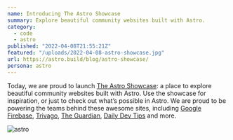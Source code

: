 ```yaml
---
name: Introducing The Astro Showcase
summary: Explore beautiful community websites built with Astro.
category:
  - code
  - astro
published: "2022-04-08T21:55:21Z"
featured: "/uploads/2022-04-08-astro-showcase.jpg"
url: https://astro.build/blog/astro-showcase/
persona: astro
---
```


Today, we are proud to launch [The Astro Showcase](https://astro.build/showcase): a place to explore beautiful community websites built with Astro. Use the showcase for inspiration, or just to check out what’s possible in Astro. We are proud to be powering the teams behind these awesome sites, including [Google Firebase](https://firebase.blog/), [Trivago](https://tech.trivago.com/), [The Guardian](https://developers.theguardian.com/), [Daily Dev Tips](https://daily-dev-tips.com/) and more.

![astro](/uploads/2022-04-08-astro-showcase-screenshot.jpg)

